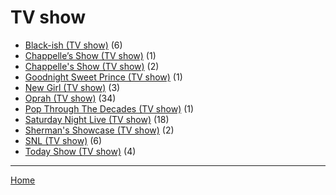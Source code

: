 # TV show

  * [Black-ish (TV show)](../tv-show/black-ish/index.md) (6)
  * [Chappelle’s Show (TV show)](../tv-show/chappelle-s-show/index.md) (1)
  * [Chappelle's Show (TV show)](../tv-show/chappelle-s-show/index.md) (2)
  * [Goodnight Sweet Prince (TV show)](../tv-show/goodnight-sweet-prince/index.md) (1)
  * [New Girl (TV show)](../tv-show/new-girl/index.md) (3)
  * [Oprah (TV show)](../tv-show/oprah/index.md) (34)
  * [Pop Through The Decades (TV show)](../tv-show/pop-through-the-decades/index.md) (1)
  * [Saturday Night Live (TV show)](../tv-show/saturday-night-live/index.md) (18)
  * [Sherman's Showcase (TV show)](../tv-show/sherman-s-showcase/index.md) (2)
  * [SNL (TV show)](../tv-show/snl/index.md) (6)
  * [Today Show (TV show)](../tv-show/today-show/index.md) (4)

----

[Home](../index.md)
